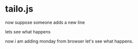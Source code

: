 # tailo.js


now suppose someone adds a new line

lets see what happens

now i am adding monday from browser
let's see what happens.
